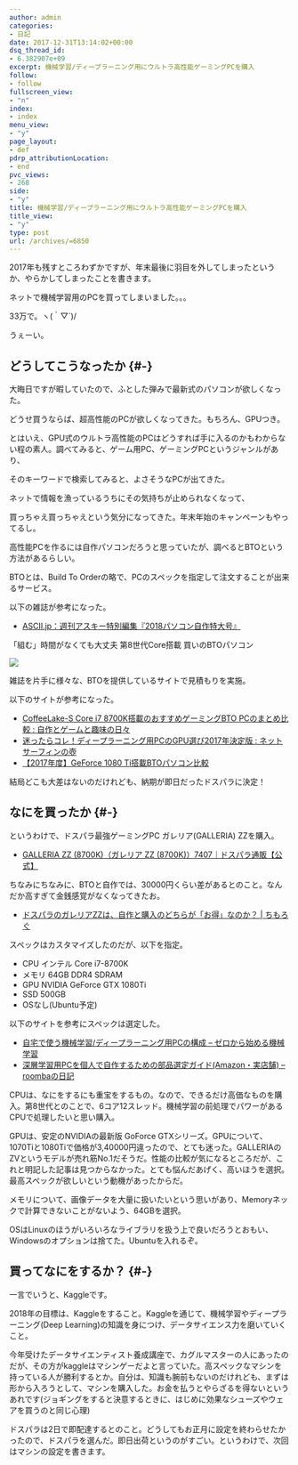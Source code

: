 ```yaml
---
author: admin
categories:
- 日記
date: 2017-12-31T13:14:02+00:00
dsq_thread_id:
- 6.382907e+09
excerpt: 機械学習/ディープラーニング用にウルトラ高性能ゲーミングPCを購入
follow:
- follow
fullscreen_view:
- "n"
index:
- index
menu_view:
- "y"
page_layout:
- def
pdrp_attributionLocation:
- end
pvc_views:
- 268
side:
- "y"
title: 機械学習/ディープラーニング用にウルトラ高性能ゲーミングPCを購入
title_view:
- "y"
type: post
url: /archives/=6850
---
```


2017年も残すところわずかですが、年末最後に羽目を外してしまったというか、やらかしてしまったことを書きます。

ネットで機械学習用のPCを買ってしまいました。。。

33万で。ヽ(｀▽´)/

うぇーい。

## どうしてこうなったか {#-}

大晦日ですが暇していたので、ふとした弾みで最新式のパソコンが欲しくなった。

どうせ買うならば、超高性能のPCが欲しくなってきた。もちろん、GPUつき。
  
とはいえ、GPU式のウルトラ高性能のPCはどうすれば手に入るのかもわからない程の素人。調べてみると、ゲーム用PC、ゲーミングPCというジャンルがあり、
  
そのキーワードで検索してみると、よさそうなPCが出てきた。

ネットで情報を漁っているうちにその気持ちが止められなくなって、
  
買っちゃえ買っちゃえという気分になってきた。年末年始のキャンペーンもやってるし。

高性能PCを作るには自作パソコンだろうと思っていたが、調べるとBTOという方法があるらしい。
  
BTOとは、Build To Orderの略で、PCのスペックを指定して注文することが出来るサービス。
  
以下の雑誌が参考になった。

  * [ASCII.jp：週刊アスキー特別編集『2018パソコン自作特大号』][1]

「組む」時間がなくても大丈夫 第8世代Core搭載 買いのBTOパソコン

![][2]

雑誌を片手に様々な、BTOを提供しているサイトで見積もりを実施。
  
以下のサイトが参考になった。

  * [CoffeeLake-S Core i7 8700K搭載のおすすめゲーミングBTO PCのまとめ比較 : 自作とゲームと趣味の日々][3]
  * [迷ったらコレ！ディープラーニング用PCのGPU選び2017年決定版 : ネットサーフィンの壺][4]
  * [【2017年度】GeForce 1080 Ti搭載BTOパソコン比較][5]

結局どこも大差はないのだけれども、納期が即日だったドスパラに決定！

## なにを買ったか {#-}

というわけで、ドスパラ最強ゲーミングPC ガレリア(GALLERIA) ZZを購入。

  * [GALLERIA ZZ (8700K)（ガレリア ZZ (8700K)）7407｜ドスパラ通販【公式】][6]

ちなみにちなみに、BTOと自作では、30000円くらい差があるとのこと。なんだか高すぎて金銭感覚がなくなってきたお。

  * [ドスパラのガレリアZZは、自作と購入のどちらが「お得」なのか？ | ちもろぐ][7]

スペックはカスタマイズしたのだが、以下を指定。

  * CPU インテル Core i7-8700K
  * メモリ 64GB DDR4 SDRAM
  * GPU NVIDIA GeForce GTX 1080Ti
  * SSD 500GB
  * OSなし(Ubuntu予定)

以下のサイトを参考にスペックは選定した。

  * [自宅で使う機械学習/ディープラーニング用PCの構成 &#8211; ゼロから始める機械学習][8]
  * [深層学習用PCを個人で自作するための部品選定ガイド(Amazon・実店舗) &#8211; roombaの日記][9]

CPUは、なにをするにも重宝をするもの。なので、できるだけ高価なものを購入。第8世代とのことで、6コア12スレッド。機械学習の前処理でパワーがあるCPUで処理したいと思い購入。

GPUは、安定のNVIDIAの最新版 GoForce GTXシリーズ。GPUについて、1070Tiと1080Tiで価格が3,40000円違ったので、とても迷った。GALLERIAの ZVというモデルが売れ筋No.1だそうだ。性能の比較が気になるところだが、これと明記した記事は見つからなかった。とても悩んだあげく、高いほうを選択。最高スペックが欲しいという動機があったからだ。

メモリについて、画像データを大量に扱いたいという思いがあり、Memoryネックで計算できないことがないよう、64GBを選択。

OSはLinuxのほうがいろいろなライブラリを扱う上で良いだろうとおもい、Windowsのオプションは捨てた。Ubuntuを入れるぞ。

## 買ってなにをするか？ {#-}

一言でいうと、Kaggleです。

2018年の目標は、Kaggleをすること。Kaggleを通じて、機械学習やディープラーニング(Deep Learning)の知識を身につけ、データサイエンス力を磨いていくこと。

今年受けたデータサイエンティスト養成講座で、カグルマスターの人にあったのだが、その方がkaggleはマシンゲーだよと言っていた。高スペックなマシンを持っている人が勝利するとか。自分は、知識も腕前もないのだけれども、まずは形から入ろうとして、マシンを購入した。お金を払うとやらざるを得ないというあれです(ジョギングをすると決意するときに、はじめに効果なシューズやウェアを買うのと同じ心理)

ドスパラは2日で即配達するとのこと。どうしてもお正月に設定を終わらせたかったので、ドスパラを選んだ。即日出荷というのがすごい。というわけで、次回はマシンの設定を書きます。

 [1]: https://ascii.jp/elem/000/001/599/1599226/
 [2]: https://ascii.jp/elem/000/001/602/1602770/1156x_057_o_.png
 [3]: https://blog.livedoor.jp/wisteriear/archives/1068163228.html
 [4]: https://www.tech-tech.xyz/archives/machine_learning_gpu.html#i3
 [5]: https://mementoo.info/archives/2381
 [6]: https://www.dospara.co.jp/5shopping/detail_prime.php?tg=13&tc=30&ft=&mc=7407&sn=0&st=1&vr=10
 [7]: https://chimolog.co/2017/07/bto-galleria-zz-cost.html
 [8]: https://zero-ai.hatenablog.com/entry/2017/07/28/213613
 [9]: https://roomba.hatenablog.com/entry/2017/04/11/160635